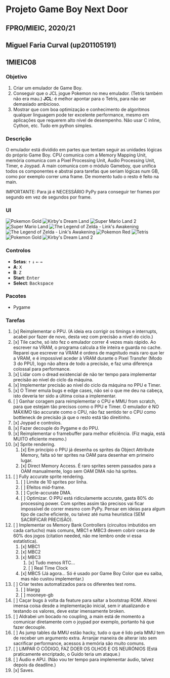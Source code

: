 # Projeto Game Boy Next Door
## FPRO/MIEIC, 2020/21
## Miguel Faria Curval (up201105191)
## 1MIEIC08

### Objetivo

1. Criar um emulador de Game Boy.
2. Conseguir que o JCL jogue Pokemon no meu emulador. (Tetris também não era mau.) **JCL**: é melhor apontar para o Tetris, para não ser demasiado ambicioso.
3. Mostrar que com boa optimização e conhecimento de algoritmos qualquer linguagem pode ter excelente performance, mesmo em aplicações que requerem alto nível de desempenho. Não usar C inline, Cython, etc. Tudo em python simples.

### Descrição

O emulador está dividido em partes que tentam seguir as unidades lógicas do próprio Game Boy.
CPU comunica com a Memory Mapping Unit, memória comunica com a Pixel Processing Unit, Audio Processing Unit, Timer, e Joypad. A main comunica com o módulo Gameboy, que unifica todos os componentes e abstrai para tarefas que seriam lógicas num GB, como por exemplo correr uma frame. De momento tudo o resto é feito na main.

IMPORTANTE: Para já é NECESSÁRIO PyPy para conseguir ter frames por segundo em vez de segundos por frame.

### UI

![Pokemon Gold](screenshots/POKEMON_GOLD_JCL.png)
![Kirby's Dream Land](screenshots/KIRBY.png)
![Super Mario Land 2](screenshots/MARIO_LAND_2.png)
![Super Mario Land](screenshots/MARIO_LAND.png)
![The Legend of Zelda - Link's Awakening](screenshots/ZELDA_intro.png)
![The Legend of Zelda - Link's Awakening](screenshots/ZELDA.png)
![Pokemon Red](screenshots/POKEMON_RED.png)
![Tetris](screenshots/TETRIS.png)
![Pokemon Gold](screenshots/POKEMON_GOLD.png)
![Kirby's Dream Land 2](screenshots/KIRBY_2.png)

### Controlos

- **Setas**: <kbd>&uarr;</kbd> <kbd>&darr;</kbd> <kbd>&larr;</kbd> <kbd>&rarr;</kbd>
- **A**: <kbd>X</kbd>
- **B**: <kbd>Z</kbd>
- **Start**: <kbd>Enter</kbd>
- **Select**: <kbd>Backspace</kbd>

### Pacotes

- Pygame

### Tarefas

1. [x] Reimplementar o PPU. (A ideia era corrigir os timings e interrupts, acabei por fazer de novo, desta vez com precisão a nível do ciclo.)
2. [x] Tile cache, só isto fez o emulador correr 4 vezes mais rápido. Ao escrever na VRAM, o programa calcula a tile inteira e guarda no cache. Reparei que escrever na VRAM é ordens de magnitudo mais raro que ler a VRAM, e é impossível aceder à VRAM durante o Pixel Transfer (Modo 3 do PPU), logo não altera de todo a precisão, e faz uma diferença colossal para performance.
3. [x] Lidar com o dread existencial de não ter tempo para implementar precisão ao nível do ciclo da máquina.
4. [x] Implementar precisão ao nível do ciclo da máquina no PPU e Timer.
5. [x] O Timer emula bugs e edge cases, não sei o que me deu na cabeça, isto deveria ter sido a última coisa a implementar.
6. [ ] Ganhar coragem para reimplementar o CPU e MMU from scratch, para que estejam tão precisos como o PPU e Timer. O emulador é NO MÁXIMO tão accurate como o CPU, não faz sentido ter o CPU como bottleneck de precisão já que o resto está tão direitinho.
7. [x] Joypad e controlos.
8. [x] Fazer decouple do Pygame e do PPU.
9. [x] Reimplementar o framebuffer para melhor eficiência. (Fiz magia, está MUITO eficiente mesmo.)
10. [x] Sprite rendering.
    1. [x] Em princípio o PPU já desenha os sprites da Object Attribute Memory, falta só ter sprites na OAM para desenhar em primeiro lugar.
    2. [x] Direct Memory Access. É raro sprites serem passados para a OAM manualmente, logo sem OAM DMA não há sprites.
11. [ ] Fully accurate sprite rendering.
    1. [ ] Limite de 10 sprites por linha.
    2. [ ] Efeitos mid-frame.
    3. [ ] Cycle-accurate DMA.
    4. [ ] Optimizar. O PPU está ridiculamente accurate, gasta 80% do processing power. Com sprites assim tão precisos vai ficar impossível de correr mesmo com PyPy. Pensar em ideias para algum tipo de cache eficiente, ou talvez até numa heurística (SEM SACRIFICAR PRECISÃO).
12. [ ] Implementar os Memory Bank Controllers (circuitos imbutidos em cada cartucho) mais comuns, MBC1 e MBC3 devem cobrir cerca de 60% dos jogos (citation needed, não me lembro onde vi essa estatística).
    1. [x] MBC1
    2. [x] MBC2
    3. [x] MBC3
        1. [x] Tudo menos RTC...
        2. [ ] Real Time Clock
    4. [x] MBC5 (Já agora... Só é usado por Game Boy Color que eu saiba, mas não custou implementar.)
13. [ ] Criar testes automatizados para os diferentes test roms.
    1. [ ] blargg
    2. [ ] mooneye-gb
14. [ ] Caçar bugs à volta da feature para saltar a bootstrap ROM. Alterei imensa coisa desde a implementação inicial, sem ir atualizando e testando os valores, deve estar imensamente broken.
15. [ ] Aldrabei um bocado no coupling, a main está de momento a comunicar diretamente com o joypad por exemplo, portanto há que fazer decouple.
16. [ ] As jump tables da MMU estão hacky, tudo o que é lido pela MMU tem de receber um argumento extra. Arranjar maneira de alterar isto sem sacrificar performance, acessos à memória são muito comuns.
17. [ ] LIMPAR O CÓDIGO, FAZ DOER OS OLHOS E OS NEURÓNIOS (Está praticamente encriptado, o Guido teria um ataque.)
18. [ ] Áudio e APU. (Não vou ter tempo para implementar áudio, talvez depois da deadline.)
19. [x] Saves.
